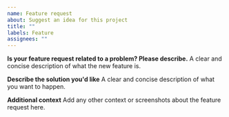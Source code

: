 ```yaml
---
name: Feature request
about: Suggest an idea for this project
title: ""
labels: Feature
assignees: ""
---
```


**Is your feature request related to a problem? Please describe.** A clear and
concise description of what the new feature is.

**Describe the solution you'd like** A clear and concise description of what you
want to happen.

**Additional context** Add any other context or screenshots about the feature
request here.
